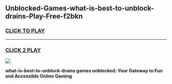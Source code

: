 
## Unblocked-Games-what-is-best-to-unblock-drains-Play-Free-f2bkn
<h3>
<a href="https://premium76.site?title=what-is-best-to-unblock-drains&ref=18A1">CLICK TO PLAY</a></h3>
<hr>

<h3>
<a href="https://premium76.site?title=what-is-best-to-unblock-drains&ref=18A1">CLICK 2 PLAY</a>
  
</h3>

<a href="https://premium76.site?title=what-is-best-to-unblock-drains&ref=18A1"><img src="https://clearcache.store/games.png"></a>


**what-is-best-to-unblock-drains games unblocked: Your Gateway to Fun and Accessible Online Gaming**
